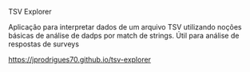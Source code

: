 TSV Explorer

Aplicação para interpretar dados de um arquivo TSV utilizando noções básicas de análise de dadps por match de strings. Útil para análise de respostas de surveys

https://jprodrigues70.github.io/tsv-explorer 
